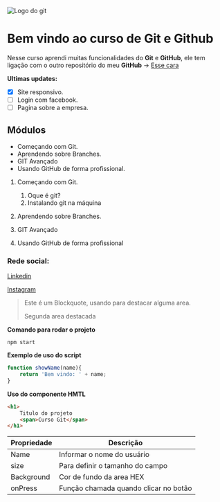 ![Logo do git](https://danizavtz.com.br/content/images/size/w2000/2021/08/GitHub-Logo-650x366.png)

# Bem vindo ao curso de Git e Github #
Nesse curso aprendi muitas funcionalidades do **Git** e **GitHub**, ele tem ligação com o outro repositório do meu **GitHub** -> [Esse cara](https://github.com/canavesix/curso_github)

**Ultimas updates:**
- [x] Site responsivo.
- [ ] Login com facebook.
- [ ] Pagina sobre a empresa.

## Módulos
* Começando com Git.
* Aprendendo sobre Branches.
* GIT Avançado
* Usando GitHub de forma profissional.

1. Começando com Git.
    1. Oque é git?
    2. Instalando git na máquina

2. Aprendendo sobre Branches.
3. GIT Avançado
4. Usando GitHub de forma profissional

### Rede social:
[Linkedin](https://www.linkedin.com/in/gustavo-canavesi/)

[Instagram](https://www.instagram.com/)

>Este é um Blockquote, usando para destacar alguma area.
>
>Segunda area destacada

**Comando para rodar o projeto**
```
npm start
```

**Exemplo de uso do script**
```js
function showName(name){
    return 'Bem vindo: ' + name;
}
```

**Uso do componente HMTL**
```html
<h1>
    Titulo do projeto
    <span>Curso Git</span>
</h1>
```

Propriedade | Descrição
----------- | ---------
Name | Informar o nome do usuário
size | Para definir o tamanho do campo
Background | Cor de fundo da area HEX
onPress | Função chamada quando clicar no botão